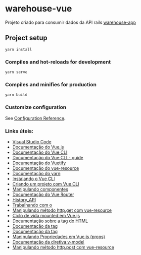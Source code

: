 # warehouse-vue

Projeto criado para consumir dados da API rails [warehouse-app](https://github.com/cellaaleo/warehouse-app)

## Project setup
```
yarn install
```

### Compiles and hot-reloads for development
```
yarn serve
```

### Compiles and minifies for production
```
yarn build
```

### Customize configuration
See [Configuration Reference](https://cli.vuejs.org/config/).

### Links úteis:
- [Visual Studio Code](https://code.visualstudio.com/)
- [Documentação do Vue.js](https://vuejs.org/)
- [Documentação do Vue CLI](https://cli.vuejs.org/)
- [Documentação do Vue CLI - guide](https://cli.vuejs.org/guide/)
- [Documentação do Vuetify](https://v2.vuetifyjs.com/en/)
- [Documentação do vue-resource](https://github.com/pagekit/vue-resource)
- [Documentação do yarn](https://classic.yarnpkg.com/lang/en/docs/install/#debian-stable)
- [Instalando o Vue CLI](https://cli.vuejs.org/guide/installation.html)
- [Criando um projeto com Vue CLI](https://cli.vuejs.org/guide/creating-a-project.html#vue-create)
- [Manipulando componentes](https://v2.vuejs.org/v2/guide/#Composing-with-Components)
- [Documentação do Vue Router](https://router.vuejs.org/)
- [History_API](https://developer.mozilla.org/en-US/docs/Web/API/History_API)
- [Trabalhando com o <router-link>](https://router.vuejs.org/guide/advanced/extending-router-link.html#extending-routerlink)
- [Manipulando método http.get com vue-resource](https://github.com/pagekit/vue-resource/blob/develop/docs/http.md#methods)
- [Ciclo de vida mounted em Vue.js](https://v2.vuejs.org/v2/api/#mounted)
- [Documentação sobre a tag <table> do HTML](https://developer.mozilla.org/en-US/docs/Web/HTML/Element/table)
- [Documentação da tag <thead>](https://developer.mozilla.org/en-US/docs/Web/HTML/Element/thead)
- [Documentação da tag <tbody>](https://developer.mozilla.org/en-US/docs/Web/HTML/Element/tbody)
- [Manipulando Propriedades em Vue.js (props)](https://v2.vuejs.org/v2/guide/components-props.html#ad)
- [Documentação da diretiva v-model](https://v2.vuejs.org/v2/api/#v-model)
- [Manipulando método http.post com vue-resource](https://github.com/pagekit/vue-resource/blob/develop/docs/http.md#methods)